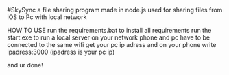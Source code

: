 #SkySync a file sharing program made in node.js used for sharing files from iOS to Pc with local network


HOW TO USE
run the requirements.bat to install all requirements
run the start.exe to run a local server on your network
phone and pc have to be connected to the same wifi
get your pc ip adress and on your phone write ipadress:3000 (ipadress is your pc ip)

and ur done!
